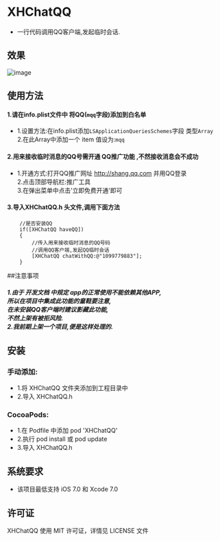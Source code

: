 ﻿# XHChatQQ
* 一行代码调用QQ客户端,发起临时会话.

## 效果
![image]()
## 使用方法
#### 1.请在info.plist文件中 将QQ(`mqq`字段)添加到白名单
*    1.设置方法:在info.plist添加`LSApplicationQueriesSchemes`字段 类型`Array`<br>
     2.在此Array中添加一个 item 值设为:`mqq`<br>

#### 2.用来接收临时消息的QQ号需开通 QQ推广功能 ,不然接收消息会不成功<br>
*    1.开通方式:打开QQ推广网址  http://shang.qq.com  并用QQ登录<br>
     2.点击顶部导航栏:推广工具<br>
     3.在弹出菜单中点击'立即免费开通'即可<br>

#### 3.导入XHChatQQ.h 头文件,调用下面方法
```objc
    //是否安装QQ
    if([XHChatQQ haveQQ])
    {
        //传入用来接收临时消息的QQ号码
        //调用QQ客户端,发起QQ临时会话
        [XHChatQQ chatWithQQ:@"1099779883"];
    }
```
##注意事项
##### 1.由于 开发文档 中规定 app的正常使用不能依赖其他APP,<br>所以在项目中集成此功能的童鞋要注意,<br>在未安装QQ客户端时建议影藏此功能,<br>不然上架有被拒风险. <br>    2.我前期上架一个项目,便是这样处理的.
##  安装
### 手动添加:<br>
*   1.将 XHChatQQ 文件夹添加到工程目录中<br>
*   2.导入 XHChatQQ.h

### CocoaPods:<br>
*   1.在 Podfile 中添加 pod 'XHChatQQ'<br>
*   2.执行 pod install 或 pod update<br>
*   3.导入 XHChatQQ.h

##  系统要求
*   该项目最低支持 iOS 7.0 和 Xcode 7.0

##  许可证
XHChatQQ 使用 MIT 许可证，详情见 LICENSE 文件